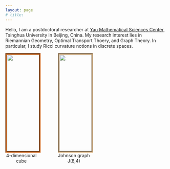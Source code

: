 ```yaml
---
layout: page
# title: 
---
```

Hello, I am a postdoctoral researcher at [Yau Mathematical Sciences Center](http://ymsc.tsinghua.ofapp.net/en), Tsinghua University in Beijing, China.
My research interest lies in Riemannian Geometry, Optimal Transport Thoery, and Graph Theory. In particular, I study Ricci curvature notions in discrete spaces.
				
<figure style="width:100px; float:left ; margin:0px; text-align:center; padding-right:32px;">	
<img src="/images/anim-4cube.gif" style="width:300;border:5px groove #D2691E" /> 
<figcaption>4-dimensional cube</figcaption>
</figure>

<figure style="width:100px; float:left; margin:0px; text-align:center; padding-left:32px;">
<img src="/images/anim-j84.gif" style="width:300;border:5px groove #DEB887" />
<figcaption>Johnson graph J(8,4)</figcaption>
</figure>


